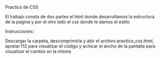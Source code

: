 Practico de CSS

El trabajo consta de dos partes el html donde desarrollamos la estructura de la pagina y por el otro lado el css donde le damos el estilo 


Instrucciones:

Descargar la carpeta, descomprimirla y abir el archivo practico_css.html, apretar f12 para visualizar el código y achicar el ancho de la pantalla para visualizar el cambio en la misma
